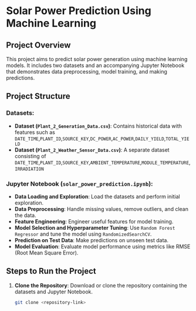 # Solar Power Prediction Using Machine Learning

## Project Overview
This project aims to predict solar power generation using machine learning models. It includes two datasets and an accompanying Jupyter Notebook that demonstrates data preprocessing, model training, and making predictions.

## Project Structure

### Datasets:
- **Dataset (`Plant_2_Generation_Data.csv`)**: Contains historical data with features such as `DATE_TIME`,`PLANT_ID`,`SOURCE_KEY`,`DC_POWER`,`AC_POWER`,`DAILY_YIELD`,`TOTAL_YIELD`
- **Dataset (`Plant_2_Weather_Sensor_Data.csv`)**: A separate dataset consisting of `DATE_TIME`,`PLANT_ID`,`SOURCE_KEY`,`AMBIENT_TEMPERATURE`,`MODULE_TEMPERATURE`,`IRRADIATION`

### Jupyter Notebook (`solar_power_prediction.ipynb`):
- **Data Loading and Exploration**: Load the datasets and perform initial exploration.
- **Data Preprocessing**: Handle missing values, remove outliers, and clean the data.
- **Feature Engineering**: Engineer useful features for model training.
- **Model Selection and Hyperparameter Tuning**: Use `Random Forest Regressor` and tune the model using `RandomizedSearchCV`.
- **Prediction on Test Data**: Make predictions on unseen test data.
- **Model Evaluation**: Evaluate model performance using metrics like RMSE (Root Mean Square Error).

## Steps to Run the Project

1. **Clone the Repository**: Download or clone the repository containing the datasets and Jupyter Notebook.
   ```bash
   git clone <repository-link>
